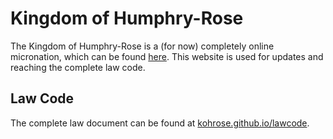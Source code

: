 # Kingdom of Humphry-Rose
The Kingdom of Humphry-Rose is a (for now) completely online micronation, which can be found [here](https://scratch.mit.edu/studios/31921019). This website is used for updates and reaching the complete law code.

## Law Code
The complete law document can be found at [kohrose.github.io/lawcode](kohrose.github.io/lawcode).
